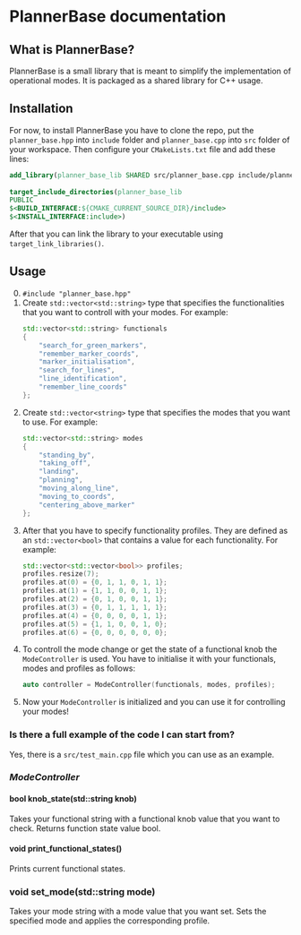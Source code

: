 # PlannerBase documentation

## What is PlannerBase?

PlannerBase is a small library that is meant to simplify the implementation of operational modes. It is packaged as a shared library for C++ usage.

## Installation

For now, to install PlannerBase you have to clone the repo, put the `planner_base.hpp` into `include` folder  and `planner_base.cpp` into `src` folder of your workspace. Then configure your `CMakeLists.txt` file and add these lines:

```CMake
add_library(planner_base_lib SHARED src/planner_base.cpp include/planner_base.hpp)
  
target_include_directories(planner_base_lib
PUBLIC
$<BUILD_INTERFACE:${CMAKE_CURRENT_SOURCE_DIR}/include>
$<INSTALL_INTERFACE:include>)
```

After that you can link the library to your executable using `target_link_libraries()`.

## Usage
0. `#include "planner_base.hpp"`
1. Create `std::vector<std::string>` type that specifies the functionalities that you want to controll with your modes. For example:
	```cpp
    std::vector<std::string> functionals
    {
        "search_for_green_markers",
        "remember_marker_coords",
        "marker_initialisation",
        "search_for_lines",
        "line_identification",
        "remember_line_coords"
    };
	```
2. Create `std::vector<string>` type that specifies the modes that you want to use. For example:
	```cpp
    std::vector<std::string> modes
    {
        "standing_by",
        "taking_off",
        "landing",
        "planning",
        "moving_along_line",
        "moving_to_coords",
        "centering_above_marker"
    };
	```
3. After that you have to specify functionality profiles. They are defined as an `std::vector<bool>` that contains a value for each functionality.  For example:
	```cpp
    std::vector<std::vector<bool>> profiles;
    profiles.resize(7);
    profiles.at(0) = {0, 1, 1, 0, 1, 1};
    profiles.at(1) = {1, 1, 0, 0, 1, 1};
    profiles.at(2) = {0, 1, 0, 0, 1, 1};
    profiles.at(3) = {0, 1, 1, 1, 1, 1};
    profiles.at(4) = {0, 0, 0, 0, 1, 1};
    profiles.at(5) = {1, 1, 0, 0, 1, 0};
    profiles.at(6) = {0, 0, 0, 0, 0, 0};
	```
4. To controll the mode change or get the state of a functional knob the `ModeController` is used. You have to initialise it with your functionals, modes and profiles as follows:
	```cpp
    auto controller = ModeController(functionals, modes, profiles);
	```
1. Now your `ModeController` is initialized and you can use it for controlling your modes!

### Is there a full example of the code I can start from?

Yes, there is a `src/test_main.cpp` file which you can use as an example.

### ***ModeController***

#### bool knob_state(std::string knob)

Takes your functional string with a functional knob value that you want to check. Returns function state value bool.

#### **void print_functional_states()**

Prints current functional states.

### void set_mode(std::string mode)

Takes your mode string with a mode value that you want set. Sets the specified mode and applies the corresponding profile.
